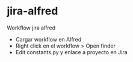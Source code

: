 # jira-alfred
Workflow jira alfred

* Cargar workflow en Alfred
* Right click en el workflow > Open finder
* Edit constants.py y enlace a proyecto en Jira

